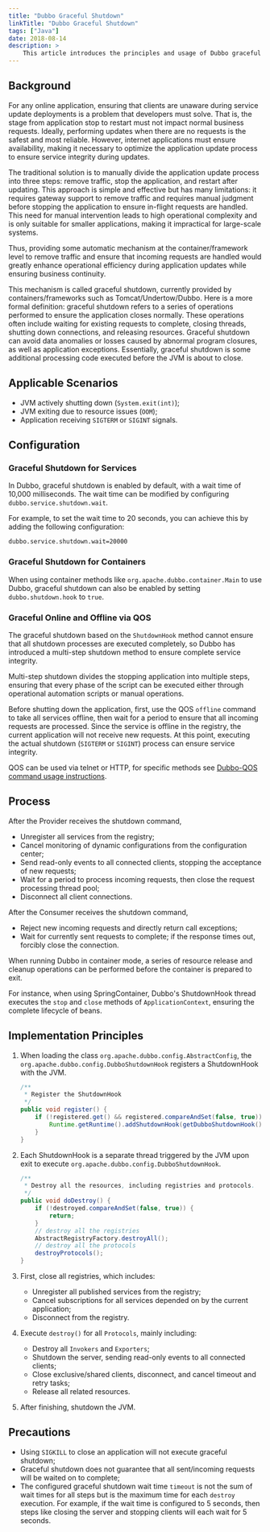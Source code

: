 ```yaml
---
title: "Dubbo Graceful Shutdown"
linkTitle: "Dubbo Graceful Shutdown"
tags: ["Java"]
date: 2018-08-14
description: > 
    This article introduces the principles and usage of Dubbo graceful shutdown.
---
```


## Background

For any online application, ensuring that clients are unaware during service update deployments is a problem that developers must solve. That is, the stage from application stop to restart must not impact normal business requests. Ideally, performing updates when there are no requests is the safest and most reliable. However, internet applications must ensure availability, making it necessary to optimize the application update process to ensure service integrity during updates.

The traditional solution is to manually divide the application update process into three steps: remove traffic, stop the application, and restart after updating. This approach is simple and effective but has many limitations: it requires gateway support to remove traffic and requires manual judgment before stopping the application to ensure in-flight requests are handled. This need for manual intervention leads to high operational complexity and is only suitable for smaller applications, making it impractical for large-scale systems.

Thus, providing some automatic mechanism at the container/framework level to remove traffic and ensure that incoming requests are handled would greatly enhance operational efficiency during application updates while ensuring business continuity.

This mechanism is called graceful shutdown, currently provided by containers/frameworks such as Tomcat/Undertow/Dubbo. Here is a more formal definition: graceful shutdown refers to a series of operations performed to ensure the application closes normally. These operations often include waiting for existing requests to complete, closing threads, shutting down connections, and releasing resources. Graceful shutdown can avoid data anomalies or losses caused by abnormal program closures, as well as application exceptions. Essentially, graceful shutdown is some additional processing code executed before the JVM is about to close.

## Applicable Scenarios

- JVM actively shutting down (`System.exit(int)`);
- JVM exiting due to resource issues (`OOM`);
- Application receiving `SIGTERM` or `SIGINT` signals.

## Configuration

### Graceful Shutdown for Services
In Dubbo, graceful shutdown is enabled by default, with a wait time of 10,000 milliseconds. The wait time can be modified by configuring `dubbo.service.shutdown.wait`.

For example, to set the wait time to 20 seconds, you can achieve this by adding the following configuration:

```shell
dubbo.service.shutdown.wait=20000
```

### Graceful Shutdown for Containers
When using container methods like `org.apache.dubbo.container.Main` to use Dubbo, graceful shutdown can also be enabled by setting `dubbo.shutdown.hook` to `true`.

### Graceful Online and Offline via QOS

The graceful shutdown based on the `ShutdownHook` method cannot ensure that all shutdown processes are executed completely, so Dubbo has introduced a multi-step shutdown method to ensure complete service integrity.

Multi-step shutdown divides the stopping application into multiple steps, ensuring that every phase of the script can be executed either through operational automation scripts or manual operations.

Before shutting down the application, first, use the QOS `offline` command to take all services offline, then wait for a period to ensure that all incoming requests are processed. Since the service is offline in the registry, the current application will not receive new requests. At this point, executing the actual shutdown (`SIGTERM` or `SIGINT`) process can ensure service integrity.

QOS can be used via telnet or HTTP, for specific methods see [Dubbo-QOS command usage instructions](/en/docsv2.7/user/references/qos/).

## Process

After the Provider receives the shutdown command,

- Unregister all services from the registry;
- Cancel monitoring of dynamic configurations from the configuration center;
- Send read-only events to all connected clients, stopping the acceptance of new requests;
- Wait for a period to process incoming requests, then close the request processing thread pool;
- Disconnect all client connections.

After the Consumer receives the shutdown command,

- Reject new incoming requests and directly return call exceptions;
- Wait for currently sent requests to complete; if the response times out, forcibly close the connection.

When running Dubbo in container mode, a series of resource release and cleanup operations can be performed before the container is prepared to exit.

For instance, when using SpringContainer, Dubbo's ShutdownHook thread executes the `stop` and `close` methods of `ApplicationContext`, ensuring the complete lifecycle of beans.

## Implementation Principles

1. When loading the class `org.apache.dubbo.config.AbstractConfig`, the `org.apache.dubbo.config.DubboShutdownHook` registers a ShutdownHook with the JVM.

   ```java
   /**
    * Register the ShutdownHook
    */
   public void register() {
       if (!registered.get() && registered.compareAndSet(false, true)) {
           Runtime.getRuntime().addShutdownHook(getDubboShutdownHook());
       }
   }
   ```

2. Each ShutdownHook is a separate thread triggered by the JVM upon exit to execute `org.apache.dubbo.config.DubboShutdownHook`.

   ```java
   /**
    * Destroy all the resources, including registries and protocols.
    */
   public void doDestroy() {
       if (!destroyed.compareAndSet(false, true)) {
           return;
       }
       // destroy all the registries
       AbstractRegistryFactory.destroyAll();
       // destroy all the protocols
       destroyProtocols();
   }
   ```

3. First, close all registries, which includes:
   - Unregister all published services from the registry;
   - Cancel subscriptions for all services depended on by the current application;
   - Disconnect from the registry.
4. Execute `destroy()` for all `Protocols`, mainly including:
   - Destroy all `Invokers` and `Exporters`;
   - Shutdown the server, sending read-only events to all connected clients;
   - Close exclusive/shared clients, disconnect, and cancel timeout and retry tasks;
   - Release all related resources.
5. After finishing, shutdown the JVM.

## Precautions

- Using `SIGKILL` to close an application will not execute graceful shutdown;
- Graceful shutdown does not guarantee that all sent/incoming requests will be waited on to complete;
- The configured graceful shutdown wait time `timeout` is not the sum of wait times for all steps but is the maximum time for each `destroy` execution. For example, if the wait time is configured to 5 seconds, then steps like closing the server and stopping clients will each wait for 5 seconds.


